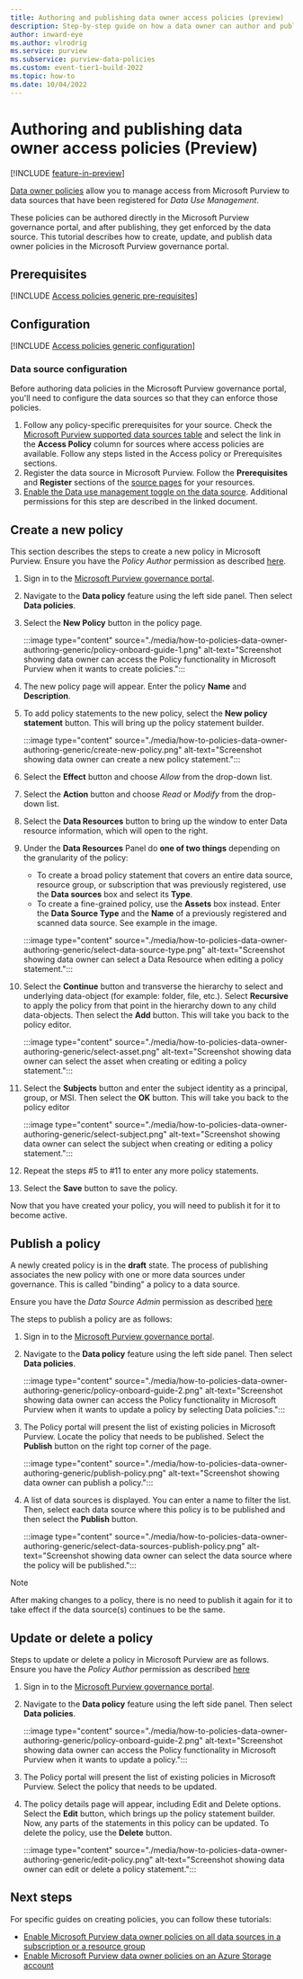 ```yaml
---
title: Authoring and publishing data owner access policies (preview)
description: Step-by-step guide on how a data owner can author and publish access policies in Microsoft Purview
author: inward-eye
ms.author: vlrodrig
ms.service: purview
ms.subservice: purview-data-policies
ms.custom: event-tier1-build-2022
ms.topic: how-to
ms.date: 10/04/2022
---
```


# Authoring and publishing data owner access policies (Preview)

[!INCLUDE [feature-in-preview](includes/feature-in-preview.md)]

[Data owner policies](concept-policies-data-owner.md) allow you to manage access from Microsoft Purview to data sources that have been registered for *Data Use Management*.

These policies can be authored directly in the Microsoft Purview governance portal, and after publishing, they get enforced by the data source. This tutorial describes how to create, update, and publish data owner policies in the Microsoft Purview governance portal.

## Prerequisites
[!INCLUDE [Access policies generic pre-requisites](./includes/access-policies-prerequisites-generic.md)]

## Configuration
[!INCLUDE [Access policies generic configuration](./includes/access-policies-configuration-generic.md)]

### Data source configuration

Before authoring data policies in the Microsoft Purview governance portal, you'll need to configure the data sources so that they can enforce those policies.

1. Follow any policy-specific prerequisites for your source. Check the [Microsoft Purview supported data sources table](microsoft-purview-connector-overview.md) and select the link in the **Access Policy** column for sources where access policies are available. Follow any steps listed in the Access policy or Prerequisites sections.
1. Register the data source in Microsoft Purview. Follow the **Prerequisites** and **Register** sections of the [source pages](microsoft-purview-connector-overview.md) for your resources.
1. [Enable the Data use management toggle on the data source](how-to-enable-data-use-management.md#enable-data-use-management). Additional permissions for this step are described in the linked document.

## Create a new policy

This section describes the steps to create a new policy in Microsoft Purview.
Ensure you have the *Policy Author* permission as described [here](#configure-microsoft-purview-permissions-needed-to-create-and-publish-data-owner-policies).

1. Sign in to the [Microsoft Purview governance portal](https://web.purview.azure.com/resource/).

1. Navigate to the **Data policy** feature using the left side panel. Then select **Data policies**.

1. Select the **New Policy** button in the policy page.

    :::image type="content" source="./media/how-to-policies-data-owner-authoring-generic/policy-onboard-guide-1.png" alt-text="Screenshot showing data owner can access the Policy functionality in Microsoft Purview when it wants to create policies.":::

1. The new policy page will appear. Enter the policy **Name** and **Description**.

1. To add policy statements to the new policy, select the **New policy statement** button. This will bring up the policy statement builder.

    :::image type="content" source="./media/how-to-policies-data-owner-authoring-generic/create-new-policy.png" alt-text="Screenshot showing data owner can create a new policy statement.":::

1. Select the **Effect** button and choose *Allow* from the drop-down list.

1. Select the **Action** button and choose *Read* or *Modify* from the drop-down list.

1. Select the **Data Resources** button to bring up the window to enter Data resource information, which will open to the right.

1. Under the **Data Resources** Panel do **one of two things** depending on the granularity of the policy:
    - To create a broad policy statement that covers an entire data source, resource group, or subscription that was previously registered, use the **Data sources** box and select its **Type**.
    - To create a fine-grained policy, use the **Assets** box instead. Enter the **Data Source Type** and the **Name** of a previously registered and scanned data source. See example in the image.

    :::image type="content" source="./media/how-to-policies-data-owner-authoring-generic/select-data-source-type.png" alt-text="Screenshot showing data owner can select a Data Resource when editing a policy statement.":::

1. Select the **Continue** button and transverse the hierarchy to select and underlying data-object (for example: folder, file, etc.).  Select **Recursive** to apply the policy from that point in the hierarchy down to any child data-objects. Then select the **Add** button. This will take you back to the policy editor.

    :::image type="content" source="./media/how-to-policies-data-owner-authoring-generic/select-asset.png" alt-text="Screenshot showing data owner can select the asset when creating or editing a policy statement.":::

1. Select the **Subjects** button and enter the subject identity as a principal, group, or MSI. Then select the **OK** button. This will take you back to the policy editor

    :::image type="content" source="./media/how-to-policies-data-owner-authoring-generic/select-subject.png" alt-text="Screenshot showing data owner can select the subject when creating or editing a policy statement.":::

1. Repeat the steps #5 to #11 to enter any more policy statements.

1. Select the **Save** button to save the policy.

Now that you have created your policy, you will need to publish it for it to become active.

## Publish a policy
A newly created policy is in the **draft** state. The process of publishing associates the new policy with one or more data sources under governance. This is called "binding" a policy to a data source.

Ensure you have the *Data Source Admin* permission as described [here](#configure-microsoft-purview-permissions-needed-to-create-and-publish-data-owner-policies)

The steps to publish a policy are as follows:

1. Sign in to the [Microsoft Purview governance portal](https://web.purview.azure.com/resource/).

1. Navigate to the **Data policy** feature using the left side panel. Then select **Data policies**.

    :::image type="content" source="./media/how-to-policies-data-owner-authoring-generic/policy-onboard-guide-2.png" alt-text="Screenshot showing data owner can access the Policy functionality in Microsoft Purview when it wants to update a policy by selecting Data policies.":::

1. The Policy portal will present the list of existing policies in Microsoft Purview. Locate the policy that needs to be published. Select the **Publish** button on the right top corner of the page.

    :::image type="content" source="./media/how-to-policies-data-owner-authoring-generic/publish-policy.png" alt-text="Screenshot showing data owner can publish a policy.":::

1. A list of data sources is displayed. You can enter a name to filter the list. Then, select each data source where this policy is to be published and then select the **Publish** button.

    :::image type="content" source="./media/how-to-policies-data-owner-authoring-generic/select-data-sources-publish-policy.png" alt-text="Screenshot showing data owner can select the data source where the policy will be published.":::

>[!Note]
> After making changes to a policy, there is no need to publish it again for it to take effect if the data source(s) continues to be the same.

## Update or delete a policy

Steps to update or delete a policy in Microsoft Purview are as follows.
Ensure you have the *Policy Author* permission as described [here](#configure-microsoft-purview-permissions-needed-to-create-and-publish-data-owner-policies)

1. Sign in to the [Microsoft Purview governance portal](https://web.purview.azure.com/resource/).

1. Navigate to the **Data policy** feature using the left side panel. Then select **Data policies**.

    :::image type="content" source="./media/how-to-policies-data-owner-authoring-generic/policy-onboard-guide-2.png" alt-text="Screenshot showing data owner can access the Policy functionality in Microsoft Purview when it wants to update a policy.":::

1. The Policy portal will present the list of existing policies in Microsoft Purview. Select the policy that needs to be updated.

1. The policy details page will appear, including Edit and Delete options. Select the **Edit** button, which brings up the policy statement builder. Now, any parts of the statements in this policy can be updated. To delete the policy, use the **Delete** button.

    :::image type="content" source="./media/how-to-policies-data-owner-authoring-generic/edit-policy.png" alt-text="Screenshot showing data owner can edit or delete a policy statement.":::

## Next steps

For specific guides on creating policies, you can follow these tutorials:

- [Enable Microsoft Purview data owner policies on all data sources in a subscription or a resource group](./how-to-policies-data-owner-resource-group.md)
- [Enable Microsoft Purview data owner policies on an Azure Storage account](./how-to-policies-data-owner-storage.md)
